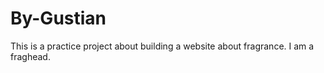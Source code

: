 # By-Gustian
This is a practice project about building a website about fragrance. I am a fraghead. 
